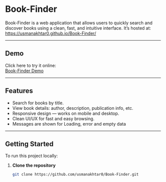 # Book-Finder

Book-Finder is a web application that allows users to quickly search and discover books using a clean, fast, and intuitive interface. It’s hosted at:  
https://usmanakhtar0.github.io/Book-Finder/

---

## Demo

Click here to try it online:  
[Book-Finder Demo](https://usmanakhtar0.github.io/Book-Finder/)

---

## Features

- Search for books by title.  
- View book details:  author, description, publication info, etc.  
- Responsive design — works on mobile and desktop.  
- Clean UI/UX for fast and easy browsing.
- Messages are shown for Loading, error and empty data 

---

## Getting Started

To run this project locally:

1. **Clone the repository**  
   ```bash
   git clone https://github.com/usmanakhtar0/Book-Finder.git
